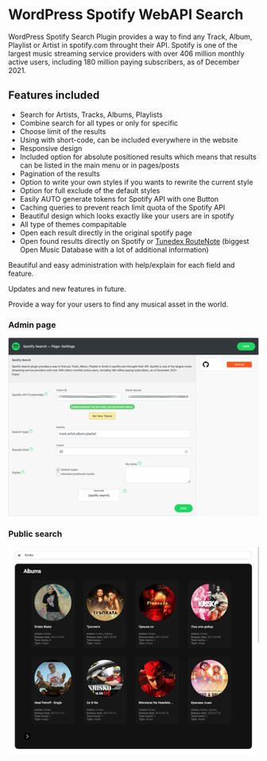 # WordPress Spotify WebAPI Search

<p>WordPress Spotify Search Plugin provides a way to find any Track, Album, Playlist or Artist in spotify.com throught their API. Spotify is one of the largest music streaming service providers with over 406 million monthly active users, including 180 million paying subscribers, as of December 2021.</p>

## Features included

- Search for Artists, Tracks, Albums, Playlists
- Combine search for all types or only for specific
- Choose limit of the results
- Using with short-code, can be included everywhere in the website
- Responsive design
- Included option for absolute positioned results which means that results can be listed in the main menu or in pages/posts
- Pagination of the results
- Option to write your own styles if you wants to rewrite the current style
- Option for full exclude of the default styles
- Easily AUTO generate tokens for Spotify API with one Button
- Caching queries to prevent reach limit quota of the Spotify API
- Beautiful design which looks exactly like your users are in spotify
- All type of themes compapitable
- Open each result directly in the original spotify page
- Open found results directly on Spotify or [Tunedex RouteNote](https://tunedex.routenote.com) (biggest Open Music Database with a lot of additional information)

<p>Beautiful and easy administration with help/explain for each field and feature.</p>

<p>Updates and new features in future.</p>

<p>Provide a way for your users to find any musical asset in the world.</p>

### Admin page

![alt text](https://github.com/Wordpress-Plugins-World/kirilkirkov-spotify-search/blob/master/Includes/Assets/admin-preview.jpg?raw=true)

### Public search

![alt text](https://github.com/Wordpress-Plugins-World/kirilkirkov-spotify-search/blob/master/Includes/Assets/public-preview.jpg?raw=true)